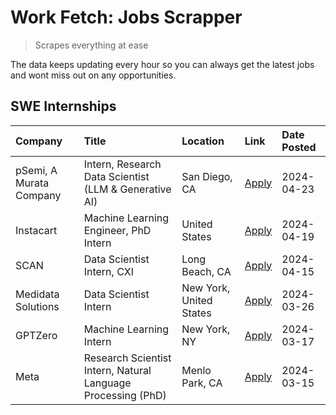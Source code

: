 # Work Fetch: Jobs Scrapper
> Scrapes everything at ease

The data keeps updating every hour so you can always get the latest jobs and wont miss out on any opportunities.

## SWE Internships
<!--START_SECTION:workfetch-->
| Company                 | Title                                                        | Location                | Link                                                                                                                                                                                                                                                                           | Date Posted   |
|:------------------------|:-------------------------------------------------------------|:------------------------|:-------------------------------------------------------------------------------------------------------------------------------------------------------------------------------------------------------------------------------------------------------------------------------|:--------------|
| pSemi, A Murata Company | Intern, Research Data Scientist (LLM & Generative AI)        | San Diego, CA           | [Apply](https://www.linkedin.com/jobs/view/intern-research-data-scientist-llm-generative-ai-at-psemi-a-murata-company-3887074168?position=4&pageNum=0&refId=qFM2ILP9e6JF94X2rqwAxA%3D%3D&trackingId=%2F%2FBRheH3cAisnTbThoDq1w%3D%3D&trk=public_jobs_jserp-result_search-card) | 2024-04-23    |
| Instacart               | Machine Learning Engineer, PhD Intern                        | United States           | [Apply](https://www.linkedin.com/jobs/view/machine-learning-engineer-phd-intern-at-instacart-3901991739?position=2&pageNum=0&refId=qFM2ILP9e6JF94X2rqwAxA%3D%3D&trackingId=XentL7oRdcPRk%2BCcZd%2Fiwg%3D%3D&trk=public_jobs_jserp-result_search-card)                          | 2024-04-19    |
| SCAN                    | Data Scientist Intern, CXI                                   | Long Beach, CA          | [Apply](https://www.linkedin.com/jobs/view/data-scientist-intern-cxi-at-scan-3899690492?position=9&pageNum=0&refId=qFM2ILP9e6JF94X2rqwAxA%3D%3D&trackingId=afXbw55xaVinRiFGxvRfLw%3D%3D&trk=public_jobs_jserp-result_search-card)                                              | 2024-04-15    |
| Medidata Solutions      | Data Scientist Intern                                        | New York, United States | [Apply](https://www.linkedin.com/jobs/view/data-scientist-intern-at-medidata-solutions-3810253704?position=8&pageNum=0&refId=qFM2ILP9e6JF94X2rqwAxA%3D%3D&trackingId=u6QGQClaWJRLTPTQ7GVdVw%3D%3D&trk=public_jobs_jserp-result_search-card)                                    | 2024-03-26    |
| GPTZero                 | Machine Learning Intern                                      | New York, NY            | [Apply](https://www.linkedin.com/jobs/view/machine-learning-intern-at-gptzero-3860723963?position=7&pageNum=0&refId=qFM2ILP9e6JF94X2rqwAxA%3D%3D&trackingId=cPWEkDQvzV1fJGuQ2TUSYw%3D%3D&trk=public_jobs_jserp-result_search-card)                                             | 2024-03-17    |
| Meta                    | Research Scientist Intern, Natural Language Processing (PhD) | Menlo Park, CA          | [Apply](https://www.linkedin.com/jobs/view/research-scientist-intern-natural-language-processing-phd-at-meta-3858718375?position=10&pageNum=0&refId=qFM2ILP9e6JF94X2rqwAxA%3D%3D&trackingId=qBiI9zgHJtESodXLFVnXGw%3D%3D&trk=public_jobs_jserp-result_search-card)             | 2024-03-15    |
<!--END_SECTION:workfetch-->
